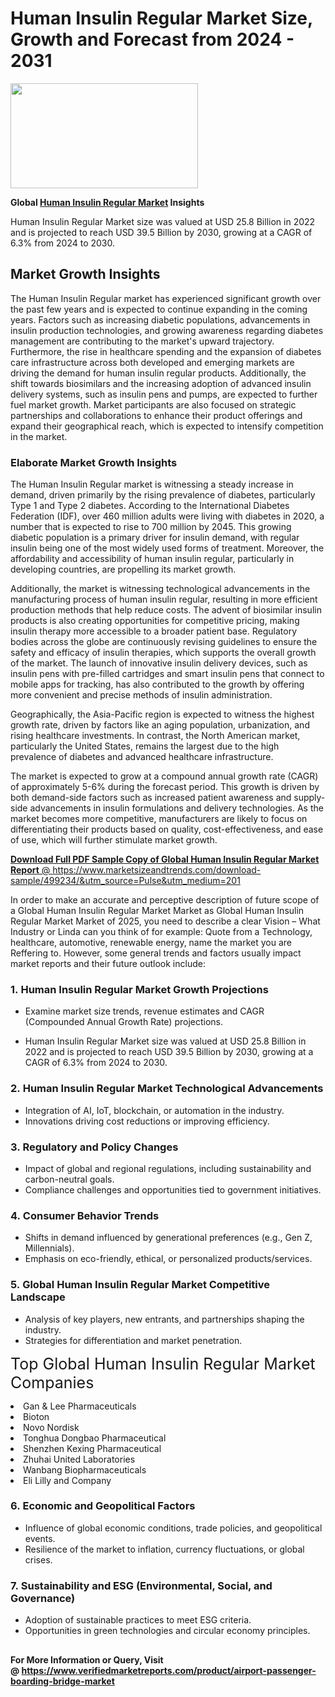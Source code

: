 <H1>Human Insulin Regular Market Size, Growth and Forecast from 2024 - 2031</H1><img class="aligncenter size-medium wp-image-584254" src="https://thirdeyenews.in/wp-content/uploads/2024/09/Global-Market-Research-300x168.jpeg" alt="" width="300" height="168" /><p><strong>Global&nbsp;<a href="https://www.marketsizeandtrends.com/download-sample/499234/&amp;utm_source=Pulse&amp;utm_medium=201">Human Insulin Regular Market</a> Insights</strong></p><p>Human Insulin Regular Market size was valued at USD 25.8 Billion in 2022 and is projected to reach USD 39.5 Billion by 2030, growing at a CAGR of 6.3% from 2024 to 2030.</p><p><h2>Market Growth Insights</h2> <p>The Human Insulin Regular market has experienced significant growth over the past few years and is expected to continue expanding in the coming years. Factors such as increasing diabetic populations, advancements in insulin production technologies, and growing awareness regarding diabetes management are contributing to the market's upward trajectory. Furthermore, the rise in healthcare spending and the expansion of diabetes care infrastructure across both developed and emerging markets are driving the demand for human insulin regular products. Additionally, the shift towards biosimilars and the increasing adoption of advanced insulin delivery systems, such as insulin pens and pumps, are expected to further fuel market growth. Market participants are also focused on strategic partnerships and collaborations to enhance their product offerings and expand their geographical reach, which is expected to intensify competition in the market.</p> <p><a href="#"></a></p> <h3>Elaborate Market Growth Insights</h3> <p>The Human Insulin Regular market is witnessing a steady increase in demand, driven primarily by the rising prevalence of diabetes, particularly Type 1 and Type 2 diabetes. According to the International Diabetes Federation (IDF), over 460 million adults were living with diabetes in 2020, a number that is expected to rise to 700 million by 2045. This growing diabetic population is a primary driver for insulin demand, with regular insulin being one of the most widely used forms of treatment. Moreover, the affordability and accessibility of human insulin regular, particularly in developing countries, are propelling its market growth.</p> <p>Additionally, the market is witnessing technological advancements in the manufacturing process of human insulin regular, resulting in more efficient production methods that help reduce costs. The advent of biosimilar insulin products is also creating opportunities for competitive pricing, making insulin therapy more accessible to a broader patient base. Regulatory bodies across the globe are continuously revising guidelines to ensure the safety and efficacy of insulin therapies, which supports the overall growth of the market. The launch of innovative insulin delivery devices, such as insulin pens with pre-filled cartridges and smart insulin pens that connect to mobile apps for tracking, has also contributed to the growth by offering more convenient and precise methods of insulin administration.</p> <p>Geographically, the Asia-Pacific region is expected to witness the highest growth rate, driven by factors like an aging population, urbanization, and rising healthcare investments. In contrast, the North American market, particularly the United States, remains the largest due to the high prevalence of diabetes and advanced healthcare infrastructure.</p> <p>The market is expected to grow at a compound annual growth rate (CAGR) of approximately 5-6% during the forecast period. This growth is driven by both demand-side factors such as increased patient awareness and supply-side advancements in insulin formulations and delivery technologies. As the market becomes more competitive, manufacturers are likely to focus on differentiating their products based on quality, cost-effectiveness, and ease of use, which will further stimulate market growth.</p> <p><a href="#"></p><p><span class=""><strong>Download Full PDF Sample Copy of Global Human Insulin Regular Market Report</strong> @ <a href="https://www.marketsizeandtrends.com/download-sample/499234/&amp;utm_source=Pulse&amp;utm_medium=201" target="_blank">https://www.marketsizeandtrends.com/download-sample/499234/&amp;utm_source=Pulse&amp;utm_medium=201</a></span></p><p>In order to make an accurate and perceptive description of future scope of a Global&nbsp;Human Insulin Regular Market Market as Global&nbsp;Human Insulin Regular Market Market of 2025, you need to describe a clear Vision &ndash; What Industry or Linda can you think of for example: Quote from a Technology, healthcare, automotive, renewable energy, name the market you are Reffering to. However, some general trends and factors usually impact market reports and their future outlook include:</p><h3>1.&nbsp;<strong>Human Insulin Regular Market Growth Projections</strong></h3><ul><li>Examine market size trends, revenue estimates and CAGR (Compounded Annual Growth Rate) projections.</li><li><p>Human Insulin Regular Market size was valued at USD 25.8 Billion in 2022 and is projected to reach USD 39.5 Billion by 2030, growing at a CAGR of 6.3% from 2024 to 2030.</p></li></ul><h3>2.&nbsp;<strong>Human Insulin Regular Market Technological Advancements</strong></h3><ul><li>Integration of AI, IoT, blockchain, or automation in the industry.</li><li>Innovations driving cost reductions or improving efficiency.</li></ul><h3>3.&nbsp;<strong>Regulatory and Policy Changes</strong></h3><ul><li>Impact of global and regional regulations, including sustainability and carbon-neutral goals.</li><li>Compliance challenges and opportunities tied to government initiatives.</li></ul><h3>4.&nbsp;<strong>Consumer Behavior Trends</strong></h3><ul><li>Shifts in demand influenced by generational preferences (e.g., Gen Z, Millennials).</li><li>Emphasis on eco-friendly, ethical, or personalized products/services.</li></ul><h3>5.&nbsp;<strong>Global Human Insulin Regular Market Competitive Landscape</strong></h3><ul><li>Analysis of key players, new entrants, and partnerships shaping the industry.</li><li>Strategies for differentiation and market penetration.</li></ul><p data-pm-slice="1 1 []"><span style="color: inherit; font-family: inherit; font-size: 25px;">Top Global Human Insulin Regular Market Companies</span></p><div class="" data-test-id=""><p><li>Gan & Lee Pharmaceuticals</li><li> Bioton</li><li> Novo Nordisk</li><li> Tonghua Dongbao Pharmaceutical</li><li> Shenzhen Kexing Pharmaceutical</li><li> Zhuhai United Laboratories</li><li> Wanbang Biopharmaceuticals</li><li> Eli Lilly and Company</li></p></div><h3>6.&nbsp;<strong>Economic and Geopolitical Factors</strong></h3><ul><li>Influence of global economic conditions, trade policies, and geopolitical events.</li><li>Resilience of the market to inflation, currency fluctuations, or global crises.</li></ul><h3>7.&nbsp;<strong>Sustainability and ESG (Environmental, Social, and Governance)</strong></h3><ul><li>Adoption of sustainable practices to meet ESG criteria.</li><li>Opportunities in green technologies and circular economy principles.</li></ul><h2><strong style="font-size: 14px;">For More Information or Query, Visit @&nbsp;</strong><a style="background-color: #ffffff; font-size: 14px;" href="https://www.marketsizeandtrends.com/report/human-insulin-regular-market/" target="_blank">https://www.verifiedmarketreports.com/product/airport-passenger-boarding-bridge-market</a></h2>
